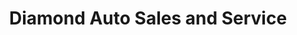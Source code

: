 ---
title: "Diamond Auto Sales and Service"
url: /norwich/diamond-auto-sales-and-service/
shop: Autohaus
---